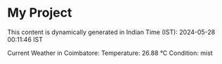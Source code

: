 # My Project

This content is dynamically generated in Indian Time (IST): 2024-05-28 00:11:46 IST


Current Weather in Coimbatore:
Temperature: 26.88 °C
Condition: mist
